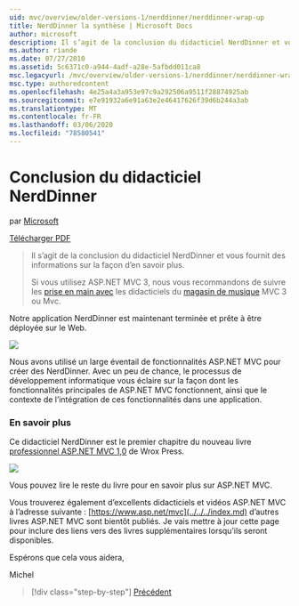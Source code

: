 ```yaml
---
uid: mvc/overview/older-versions-1/nerddinner/nerddinner-wrap-up
title: NerdDinner la synthèse | Microsoft Docs
author: microsoft
description: Il s’agit de la conclusion du didacticiel NerdDinner et vous fournit des informations sur la façon d’en savoir plus.
ms.author: riande
ms.date: 07/27/2010
ms.assetid: 5c6371c0-a944-4adf-a28e-5afbdd011ca8
msc.legacyurl: /mvc/overview/older-versions-1/nerddinner/nerddinner-wrap-up
msc.type: authoredcontent
ms.openlocfilehash: 4e25a4a3a953e97c9a292506a9511f28874925ab
ms.sourcegitcommit: e7e91932a6e91a63e2e46417626f39d6b244a3ab
ms.translationtype: MT
ms.contentlocale: fr-FR
ms.lasthandoff: 03/06/2020
ms.locfileid: "78580541"
---
```

# <a name="nerddinner-wrap-up"></a>Conclusion du didacticiel NerdDinner

par [Microsoft](https://github.com/microsoft)

[Télécharger PDF](http://aspnetmvcbook.s3.amazonaws.com/aspnetmvc-nerdinner_v1.pdf)

> Il s’agit de la conclusion du didacticiel NerdDinner et vous fournit des informations sur la façon d’en savoir plus.
> 
> Si vous utilisez ASP.NET MVC 3, nous vous recommandons de suivre les [prise en main avec](../../older-versions/getting-started-with-aspnet-mvc3/cs/intro-to-aspnet-mvc-3.md) les didacticiels du [magasin de musique](../../older-versions/mvc-music-store/mvc-music-store-part-1.md) MVC 3 ou Mvc.

Notre application NerdDinner est maintenant terminée et prête à être déployée sur le Web.

![](nerddinner-wrap-up/_static/image1.png)

Nous avons utilisé un large éventail de fonctionnalités ASP.NET MVC pour créer des NerdDinner. Avec un peu de chance, le processus de développement informatique vous éclaire sur la façon dont les fonctionnalités principales de ASP.NET MVC fonctionnent, ainsi que le contexte de l’intégration de ces fonctionnalités dans une application.

### <a name="learning-more"></a>En savoir plus

Ce didacticiel NerdDinner est le premier chapitre du nouveau livre [professionnel ASP.NET MVC 1,0](https://www.amazon.com/gp/product/0470384611?ie=UTF8&amp;tag=scoblo04-20&amp;linkCode=xm2&amp;camp=1789&amp;creativeASIN=0470384611) de Wrox Press.

[![](https://mscblogs.blob.core.windows.net/media/scottgu/Media/bookcover1_6CAECF94.png)](https://www.amazon.com/gp/product/0470384611?ie=UTF8&amp;tag=scoblo04-20&amp;linkCode=xm2&amp;camp=1789&amp;creativeASIN=0470384611)

Vous pouvez lire le reste du livre pour en savoir plus sur ASP.NET MVC.

Vous trouverez également d’excellents didacticiels et vidéos ASP.NET MVC à l’adresse suivante : [https://www.asp.net/mvc](../../../index.md) d’autres livres ASP.NET MVC sont bientôt publiés. Je vais mettre à jour cette page pour inclure des liens vers des livres supplémentaires lorsqu’ils seront disponibles.

Espérons que cela vous aidera,

Michel

> [!div class="step-by-step"]
> [Précédent](enable-automated-unit-testing.md)
